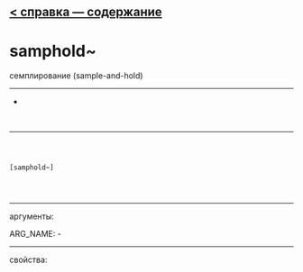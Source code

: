 [< справка — содержание](index.html)
---

# samphold~


семплирование (sample-and-hold)

---

-
<br>


---


```



[samphold~]


            
```

---
аргументы:

ARG_NAME: -<br>

---
свойства:


